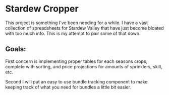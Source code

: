 # Stardew Cropper

This project is something I've been needing for a while. I have a vast collection of spreadsheets for Stardew Valley that have just become bloated with too much info. This is my attempt to pair some of that down.

## Goals:

First concern is implementing proper tables for each seasons crops, complete with sorting, and price projections for amounts of sprinklers, skill, etc.

Second I will put an easy to use bundle tracking component to make keeping track of what you need for bundles a little bit easier. 

